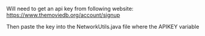 Will need to get an api key from following website: https://www.themoviedb.org/account/signup

Then paste the key into the NetworkUtils.java file where the APIKEY variable